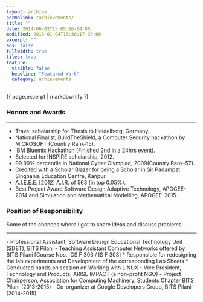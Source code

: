 ```yaml
---
layout: archive
permalink: /achievements/
title: ""
date: 2014-06-02T15:05:16-04:00
modified: 2016-01-04T16:38:17-05:00
excerpt: ""
ads: false
fullwidth: true
tiles: true
feature:
  visible: false
  headline: "Featured Work"
  category: achievements
---
```


{{ page.excerpt | markdownify }}

### Honors and Awards
<hr>

- Travel scholarship for Thesis to Heidelberg, Germany.
- National Finalist, BuildTheShield, a Computer Security hackathon by MICROSOFT (Country Rank-15).
- IBM Bluemix Hackathon (Finished 2nd in a 24hrs event).
- Selected for INSPIRE scholarship, 2012.
- 99.99% percentile in National Cyber Olympiad, 2009(Country Rank-57).
- Credited with a Scholar Blazer for being a Scholar in Sir Padampat Singhania Education Centre, Kanpur.
- A.I.E.E.E. [2012] A.I.R. of 563 (in top 0.05%).
- Best Project Award Software Design Adaptive Technology, APOGEE-2014 and Simulation and Mathematical Modelling, APOGEE-2015.


### Position of Responsibility
Some of the chances where I got to share ideas and discuss problems.
<hr>
- Professional Assistant, Software Design Educational Technology Unit (SDET), BITS Pilani
- Teaching Assistant Computer Networks offered by BITS Pilani [Course Nos.:  CS F 303 / IS F 303]
      * Responsible for redesigning the lab experiments and Development of the corresponding Lab Sheets
      * Conducted hands on session on Working with LINUX
- Vice President, Technology and Products, ARISE IMPACT (a non-profit NGO)
- Project Chairperson, Association for Computing Machinery, Students Chapter BITS Pilani (2013-2015)
- Co-organizer at Google Developers Group, BITS Pilani (2014-2015)
